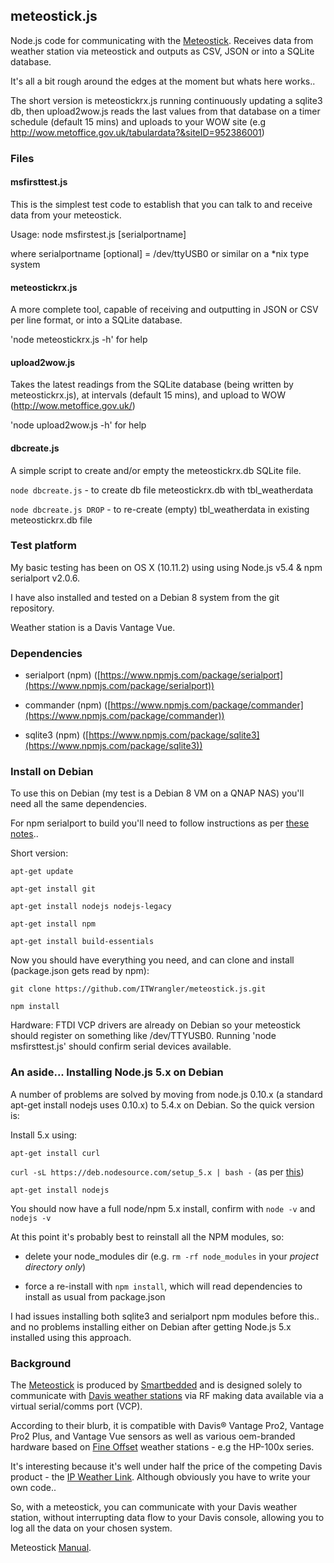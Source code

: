 ## meteostick.js
Node.js code for communicating with the [Meteostick](http://www.smartbedded.com/wiki/index.php/Meteostick). Receives data from weather station via meteostick and outputs as CSV, JSON or into a SQLite database.

It's all a bit rough around the edges at the moment but whats here works..

The short version is meteostickrx.js running continuously updating a sqlite3 db, then upload2wow.js reads the last values from that database on a timer schedule (default 15 mins) and uploads to your WOW site (e.g http://wow.metoffice.gov.uk/tabulardata?&siteID=952386001) 

### Files

#### msfirsttest.js
This is the simplest test code to establish that you can talk to and receive data from your meteostick.

Usage: node msfirstest.js [serialportname]

where serialportname [optional] = /dev/ttyUSB0 or similar on a \*nix type system

#### meteostickrx.js
A more complete tool, capable of receiving and outputting in JSON or CSV per line format, or
into a SQLite database.

 'node meteostickrx.js -h' for help

#### upload2wow.js
Takes the latest readings from the SQLite database (being written by meteostickrx.js), at intervals (default 15 mins), and upload to WOW (http://wow.metoffice.gov.uk/)

 'node upload2wow.js -h' for help

#### dbcreate.js
A simple script to create and/or empty the meteostickrx.db SQLite file.

`node dbcreate.js` - to create db file meteostickrx.db with tbl_weatherdata

`node dbcreate.js DROP` - to re-create (empty) tbl_weatherdata in existing meteostickrx.db file


### Test platform
My basic testing has been on OS X (10.11.2) using using Node.js v5.4 & npm serialport v2.0.6.

I have also installed and tested on a Debian 8 system from the git repository.

Weather station is a Davis Vantage Vue.

### Dependencies

* serialport (npm) ([https://www.npmjs.com/package/serialport](https://www.npmjs.com/package/serialport))

* commander (npm)
([https://www.npmjs.com/package/commander](https://www.npmjs.com/package/commander))

* sqlite3 (npm)
([https://www.npmjs.com/package/sqlite3](https://www.npmjs.com/package/sqlite3))

### Install on Debian
To use this on Debian (my test is a Debian 8 VM on a QNAP NAS) you'll need all the same dependencies.

For npm serialport to build you'll need to follow instructions as per [these notes](https://www.npmjs.com/package/serialport#desktop-debianubuntu-linux)..

Short version:

`apt-get update`

`apt-get install git`

`apt-get install nodejs nodejs-legacy`

`apt-get install npm`

`apt-get install build-essentials`

Now you should have everything you need, and can clone and install (package.json gets read by npm):

`git clone https://github.com/ITWrangler/meteostick.js.git`

`npm install`

Hardware: FTDI VCP drivers are already on Debian so your meteostick should register on something like /dev/TTYUSB0. Running 'node msfirsttest.js' should confirm serial devices available.

### An aside... Installing Node.js 5.x on Debian

A number of problems are solved by moving from node.js 0.10.x (a standard apt-get install nodejs uses 0.10.x) to 5.4.x on Debian. So the quick version is:

Install 5.x using:

`apt-get install curl`

`curl -sL https://deb.nodesource.com/setup_5.x | bash -`
 (as per [this](https://github.com/nodejs/node-v0.x-archive/wiki/Installing-Node.js-via-package-manager))

`apt-get install nodejs`

You should now have a full node/npm 5.x install, confirm with `node -v` and `nodejs -v`

At this point it's probably best to reinstall all the NPM modules, so:

* delete your node_modules dir (e.g. `rm -rf node_modules` in your *project directory only*)

* force a re-install with `npm install`, which will read dependencies to install as usual from package.json

I had issues installing both sqlite3 and serialport npm modules before this.. and no problems installing either on Debian after getting Node.js 5.x installed using this approach.


### Background
The [Meteostick](http://www.smartbedded.com/wiki/index.php/Meteostick) is produced by [Smartbedded](http://www.smartbedded.com/wiki/index.php/Main_Page) and is designed
solely to communicate with [Davis weather stations](http://www.davisnet.com/weather/) via RF making data available via a virtual serial/comms port (VCP).

According to their blurb, it is compatible with Davis® Vantage Pro2, Vantage Pro2 Plus, and Vantage Vue sensors as well as various oem-branded hardware based on [Fine Offset](http://www.foshk.com/) weather stations - e.g the HP-100x series.

It's interesting because it's well under half the price of the competing Davis product -
the [IP Weather Link](http://www.davisnet.com/weather/products/weather_product.asp?pnum=06555). Although obviously you have to write your own code..

So, with a meteostick, you can communicate with your Davis weather station, without interrupting data flow to your Davis console, allowing you to log all the data on your chosen system.

Meteostick [Manual](http://www.smartbedded.com/files/manual-en.pdf).

